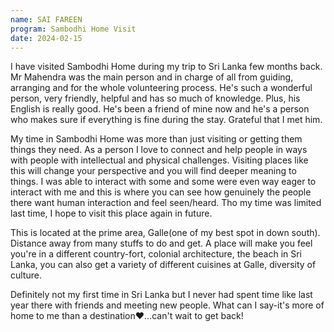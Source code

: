 ```yaml
---
name: SAI FAREEN
program: Sambodhi Home Visit
date: 2024-02-15
---
```


I have visited Sambodhi Home during my trip to Sri Lanka few months back. Mr Mahendra was the main person and in charge of all from guiding, arranging and for the whole volunteering process. He's such a wonderful person, very friendly, helpful and has so much of knowledge. Plus, his English is really good. He's been a friend of mine now and he's a person who makes sure if everything is fine during the stay. Grateful that I met him.

My time in Sambodhi Home was more than just visiting or getting them things they need. As a person I love to connect and help people in ways with people with intellectual and physical challenges. Visiting places like this will change your perspective and you will find deeper meaning to things. I was able to interact with some and some were even way eager to interact with me and this is where you can see how genuinely the people there want human interaction and feel seen/heard. Tho my time was limited last time, I hope to visit this place again in future.

This is located at the prime area, Galle(one of my best spot in down south). Distance away from many stuffs to do and get. A place will make you feel you're in a different country-fort, colonial architecture, the beach in Sri Lanka, you can also get a variety of different cuisines at Galle, diversity of culture.

Definitely not my first time in Sri Lanka but I never had spent time like last year there with friends and meeting new people. What can I say-it's more of home to me than a destination❤️…can't wait to get back!
